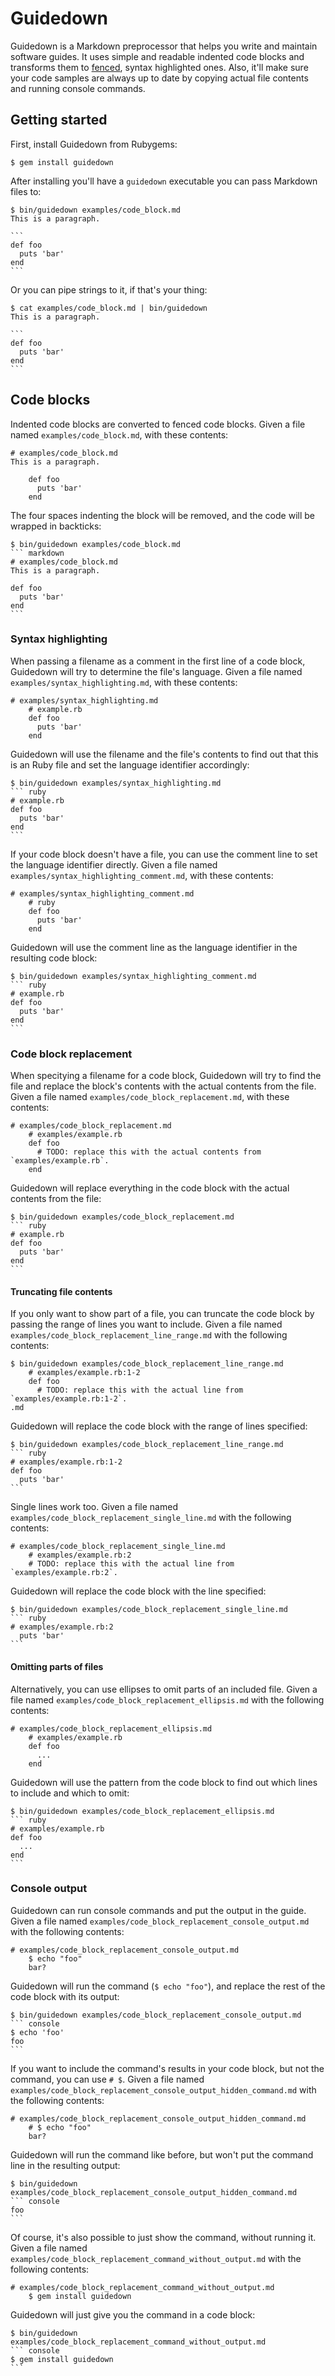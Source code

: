 # Guidedown

Guidedown is a Markdown preprocessor that helps you write and maintain software guides. It uses simple and readable indented code blocks and transforms them to [fenced](https://help.github.com/articles/github-flavored-markdown/#fenced-code-blocks), syntax highlighted ones. Also, it'll make sure your code samples are always up to date by copying actual file contents and running console commands.

## Getting started

First, install Guidedown from Rubygems:

    $ gem install guidedown
    
After installing you'll have a `guidedown` executable you can pass Markdown files to:

    $ bin/guidedown examples/code_block.md
    This is a paragraph.

    ```
    def foo
      puts 'bar'
    end
    ```

Or you can pipe strings to it, if that's your thing:

    $ cat examples/code_block.md | bin/guidedown
    This is a paragraph.

    ```
    def foo
      puts 'bar'
    end
    ```

## Code blocks

Indented code blocks are converted to fenced code blocks. Given a file named `examples/code_block.md`, with these contents:


    # examples/code_block.md
    This is a paragraph.

        def foo
          puts 'bar'
        end

The four spaces indenting the block will be removed, and the code will be wrapped in backticks:

    $ bin/guidedown examples/code_block.md
    ``` markdown
    # examples/code_block.md
    This is a paragraph.

    def foo
      puts 'bar'
    end
    ```

### Syntax highlighting

When passing a filename as a comment in the first line of a code block, Guidedown will try to determine the file's language. Given a file named `examples/syntax_highlighting.md`, with these contents:

    # examples/syntax_highlighting.md
        # example.rb
        def foo
          puts 'bar'
        end

Guidedown will use the filename and the file's contents to find out that this is an Ruby file and set the language identifier accordingly:

    $ bin/guidedown examples/syntax_highlighting.md
    ``` ruby
    # example.rb
    def foo
      puts 'bar'
    end
    ```

If your code block doesn't have a file, you can use the comment line to set the language identifier directly. Given a file named `examples/syntax_highlighting_comment.md`, with these contents:

    # examples/syntax_highlighting_comment.md
        # ruby
        def foo
          puts 'bar'
        end

Guidedown will use the comment line as the language identifier in the resulting code block:

    $ bin/guidedown examples/syntax_highlighting_comment.md
    ``` ruby
    # example.rb
    def foo
      puts 'bar'
    end
    ```

### Code block replacement

When specitying a filename for a code block, Guidedown will try to find the file and replace the block's contents with the actual contents from the file. Given a file named `examples/code_block_replacement.md`, with these contents:

    # examples/code_block_replacement.md
        # examples/example.rb
        def foo
          # TODO: replace this with the actual contents from `examples/example.rb`.
        end

Guidedown will replace everything in the code block with the actual contents from the file:

    $ bin/guidedown examples/code_block_replacement.md
    ``` ruby
    # example.rb
    def foo
      puts 'bar'
    end
    ```
    
#### Truncating file contents

If you only want to show part of a file, you can truncate the code block by passing the range of lines you want to include. Given a file named `examples/code_block_replacement_line_range.md` with the following contents:

    $ bin/guidedown examples/code_block_replacement_line_range.md
        # examples/example.rb:1-2
        def foo
          # TODO: replace this with the actual line from `examples/example.rb:1-2`.
    .md
    
Guidedown will replace the code block with the range of lines specified:
    
    $ bin/guidedown examples/code_block_replacement_line_range.md
    ``` ruby
    # examples/example.rb:1-2
    def foo
      puts 'bar'
    ```
    
Single lines work too. Given a file named `examples/code_block_replacement_single_line.md` with the following contents:

    # examples/code_block_replacement_single_line.md
        # examples/example.rb:2
        # TODO: replace this with the actual line from `examples/example.rb:2`.
        
Guidedown will replace the code block with the line specified:

    $ bin/guidedown examples/code_block_replacement_single_line.md
    ``` ruby
    # examples/example.rb:2
      puts 'bar'
    ```
    
#### Omitting parts of files

Alternatively, you can use ellipses to omit parts of an included file. Given a file named `examples/code_block_replacement_ellipsis.md` with the following contents:

    # examples/code_block_replacement_ellipsis.md
        # examples/example.rb
        def foo
          ...
        end
        
Guidedown will use the pattern from the code block to find out which lines to include and which to omit:

    $ bin/guidedown examples/code_block_replacement_ellipsis.md
    ``` ruby
    # examples/example.rb
    def foo
      ...
    end
    ```

### Console output

Guidedown can run console commands and put the output in the guide. Given a file named `examples/code_block_replacement_console_output.md` with the following contents:

    # examples/code_block_replacement_console_output.md
        $ echo "foo"
        bar?

Guidedown will run the command (`$ echo "foo"`), and replace the rest of the code block with its output:

    $ bin/guidedown examples/code_block_replacement_console_output.md
    ``` console
    $ echo 'foo'
    foo
    ```

If you want to include the command's results in your code block, but not the command, you can use `# $`. Given a file named `examples/code_block_replacement_console_output_hidden_command.md` with the following contents:

    # examples/code_block_replacement_console_output_hidden_command.md
        # $ echo "foo"
        bar?

Guidedown will run the command like before, but won't put the command line in the resulting output:

    $ bin/guidedown examples/code_block_replacement_console_output_hidden_command.md
    ``` console
    foo
    ```

Of course, it's also possible to just show the command, without running it. Given a file named `examples/code_block_replacement_command_without_output.md` with the following contents:

    # examples/code_block_replacement_command_without_output.md
        $ gem install guidedown

Guidedown will just give you the command in a code block:

    $ bin/guidedown examples/code_block_replacement_command_without_output.md
    ``` console
    $ gem install guidedown
    ```

